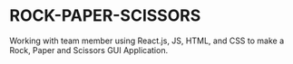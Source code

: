 # ROCK-PAPER-SCISSORS
Working with team member using React.js, JS, HTML, and CSS to make a Rock, Paper and Scissors GUI Application.
